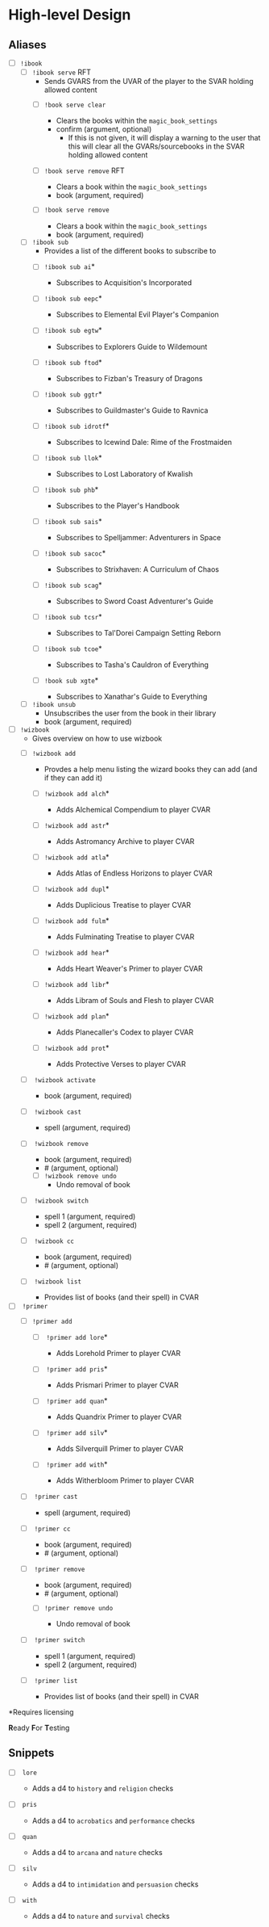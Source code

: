 <link rel="stylesheet" href="styles.css">

# High-level Design

## Aliases
- [ ] <span class="level1">`!ibook`</span>
    - [ ] <span class="level2">`!ibook serve`</span> <span class="rft">RFT</span>
        - Sends GVARS from the UVAR of the player to the SVAR holding allowed content
        - [ ] <span class="level3">`!book serve clear`</span>
            - Clears the books within the <span class="svar">`magic_book_settings`</svar>
            - confirm (<span class="argument">argument</span>, <span class="optional">optional</span>)
                - If this is not given, it will display a warning to the user that this will clear all the GVARs/sourcebooks in the SVAR holding allowed content


        - [ ] <span class="level3">`!book serve remove`</span> <span class="rft">RFT</span>

            - Clears a book within the <span class="svar">`magic_book_settings`</svar>
            - book (<span class="argument">argument</span>, <span class="required">required</span>)

        - [ ] <span class="level3">`!book serve remove`</span>

            - Clears a book within the <span class="svar">`magic_book_settings`</svar>
            - book (<span class="argument">argument</span>, <span class="required">required</span>)

    - [ ] <span class="level2">`!ibook sub`
        - Provides a list of the different books to subscribe to
        - [ ] <span class="level3">`!ibook sub ai`</span><span class="required">*
            - Subscribes to Acquisition's Incorporated

        - [ ] <span class="level3">`!ibook sub eepc`</span><span class="required">*
            - Subscribes to Elemental Evil Player's Companion


        - [ ] <span class="level3">`!ibook sub egtw`</span><span class="required">*
            - Subscribes to Explorers Guide to Wildemount


        - [ ] <span class="level3">`!ibook sub ftod`</span><span class="required">*
            - Subscribes to Fizban's Treasury of Dragons


        - [ ] <span class="level3">`!ibook sub ggtr`</span><span class="required">*
            - Subscribes to Guildmaster's Guide to Ravnica


        - [ ] <span class="level3">`!ibook sub idrotf`</span><span class="required">*
            - Subscribes to Icewind Dale: Rime of the Frostmaiden


        - [ ] <span class="level3">`!ibook sub llok`</span><span class="required">*
            - Subscribes to Lost Laboratory of Kwalish


        - [ ] <span class="level3">`!ibook sub phb`</span><span class="required">*
            - Subscribes to the Player's Handbook


        - [ ] <span class="level3">`!ibook sub sais`</span><span class="required">*
            - Subscribes to Spelljammer: Adventurers in Space


        - [ ] <span class="level3">`!ibook sub sacoc`</span><span class="required">*
            - Subscribes to Strixhaven: A Curriculum of Chaos


        - [ ] <span class="level3">`!ibook sub scag`</span><span class="required">*
            - Subscribes to Sword Coast Adventurer's Guide


        - [ ] <span class="level3">`!ibook sub tcsr`</span><span class="required">*
            - Subscribes to Tal'Dorei Campaign Setting Reborn


        - [ ] <span class="level3">`!ibook sub tcoe`</span><span class="required">*
            - Subscribes to Tasha's Cauldron of Everything


        - [ ] <span class="level3">`!book sub xgte`</span><span class="required">*
            - Subscribes to Xanathar's Guide to Everything


    -  [ ] <span class="level2">`!ibook unsub`
        -  Unsubscribes the user from the book in their library
        -  book (<span class="argument">argument</span>, <span class="required">required</span>)

- [ ] <span class="level1">`!wizbook`
    - Gives overview on how to use wizbook
    - [ ] <span class="level2">`!wizbook add`
        - Provdes a help menu listing the wizard books they can add (and if they can add it)
        - [ ] <span class="level3">`!wizbook add alch`</span><span class="required">*
            - Adds Alchemical Compendium to player CVAR


        - [ ] <span class="level3">`!wizbook add astr`</span><span class="required">*
            - Adds Astromancy Archive to player CVAR


        - [ ] <span class="level3">`!wizbook add atla`</span><span class="required">*
            - Adds Atlas of Endless Horizons to player CVAR


        - [ ] <span class="level3">`!wizbook add dupl`</span><span class="required">*
            - Adds Duplicious Treatise to player CVAR


        - [ ] <span class="level3">`!wizbook add fulm`</span><span class="required">*
            - Adds Fulminating Treatise to player CVAR


        - [ ] <span class="level3">`!wizbook add hear`</span><span class="required">*
            - Adds Heart Weaver's Primer to player CVAR


        - [ ] <span class="level3">`!wizbook add libr`</span><span class="required">*
            - Adds Libram of Souls and Flesh to player CVAR


        - [ ] <span class="level3">`!wizbook add plan`</span><span class="required">*
            - Adds Planecaller's Codex to player CVAR


        - [ ] <span class="level3">`!wizbook add prot`</span><span class="required">*
            - Adds Protective Verses to player CVAR


    - [ ] <span class="level2"> `!wizbook activate`
        - book (<span class="argument">argument</span>, <span class="required">required</span>)


    - [ ] <span class="level2"> `!wizbook cast`
        - spell (<span class="argument">argument</span>, <span class="required">required</span>)


    - [ ] <span class="level2"> `!wizbook remove`

        - book (<span class="argument">argument</span>, <span class="required">required</span>)
        - \# (<span class="argument">argument</span>, <span class="optional">optional</span>)
  

        - [ ] <span class="level3">`!wizbook remove undo`
            - Undo removal of book


    - [ ] <span class="level2"> `!wizbook switch`
        - spell 1 (<span class="argument">argument</span>, <span class="required">required</span>)
        - spell 2 (<span class="argument">argument</span>, <span class="required">required</span>)


    - [ ] <span class="level2"> `!wizbook cc`
        - book (<span class="argument">argument</span>, <span class="required">required</span>)
        - \# (<span class="argument">argument</span>, <span class="optional">optional</span>)

    - [ ] <span class="level2"> `!wizbook list`
        - Provides list of books (and their spell) in CVAR

- [ ] <span class="level1"> `!primer`
    - [ ] <span class="level2">`!primer add`
        - [ ] <span class="level3"> `!primer add lore`</span><span class="required">*
            - Adds Lorehold Primer to player CVAR


        - [ ] <span class="level3"> `!primer add pris`</span><span class="required">*
            - Adds Prismari Primer to player CVAR


        - [ ] <span class="level3"> `!primer add quan`</span><span class="required">*
            - Adds Quandrix Primer to player CVAR


        - [ ] <span class="level3"> `!primer add silv`</span><span class="required">*
            - Adds Silverquill Primer to player CVAR


        - [ ] <span class="level3"> `!primer add with`</span><span class="required">*
            - Adds Witherbloom Primer to player CVAR

    - [ ] <span class="level2"> `!primer cast`
        - spell (<span class="argument">argument</span>, <span class="required">required</span>)

    - [ ] <span class="level2"> `!primer cc`
        - book (<span class="argument">argument</span>, <span class="required">required</span>)
        - \# (<span class="argument">argument</span>, <span class="optional">optional</span>)

    - [ ] <span class="level2"> `!primer remove`

        - book (<span class="argument">argument</span>, <span class="required">required</span>)
        - \# (<span class="argument">argument</span>, <span class="optional">optional</span>)

        - [ ] <span class="level3">`!primer remove undo`

            - Undo removal of book

    - [ ] <span class="level2"> `!primer switch`
        - spell 1 (<span class="argument">argument</span>, <span class="required">required</span>)
        - spell 2 (<span class="argument">argument</span>, <span class="required">required</span>)

    - [ ] <span class="level2"> `!primer list`
        - Provides list of books (and their spell) in CVAR

<span class="required">*Requires licensing

<span class="rft"><strong>R</strong>eady <strong>F</strong>or <strong>T</strong>esting 

## Snippets

- [ ] <span class="level1"> `lore`
  
    - Adds a d4 to <span class="skill">`history`</span> and <span class="skill">`religion`</span> checks


- [ ] <span class="level1"> `pris`
    - Adds a d4 to <span class="skill">`acrobatics`</span> and <span class="skill">`performance`</span> checks


- [ ] <span class="level1"> `quan`
    - Adds a d4 to <span class="skill">`arcana`</span> and <span class="skill">`nature`</span> checks


- [ ] <span class="level1"> `silv`
    - Adds a d4 to <span class="skill">`intimidation`</span> and <span class="skill">`persuasion`</span> checks


- [ ] <span class="level1"> `with`
    - Adds a d4 to <span class="skill">`nature`</span> and <span class="skill">`survival`</span> checks